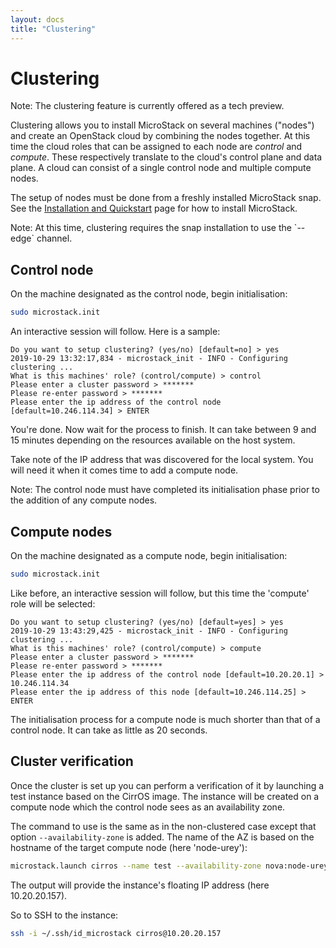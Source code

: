 ```yaml
---
layout: docs
title: "Clustering"
---
```


# Clustering

<div class="p-notification--information">
  <p class="p-notification__response">
    <span class="p-notification__status">Note:</span>
    The clustering feature is currently offered as a tech preview.
  </p>
</div>

Clustering allows you to install MicroStack on several machines ("nodes") and
create an OpenStack cloud by combining the nodes together. At this time the
cloud roles that can be assigned to each node are *control* and *compute*.
These respectively translate to the cloud's control plane and data plane. A
cloud can consist of a single control node and multiple compute nodes.

The setup of nodes must be done from a freshly installed MicroStack snap. See
the [Installation and Quickstart][install] page for how to install MicroStack.

<div class="p-notification--information">
  <p class="p-notification__response">
    <span class="p-notification__status">Note:</span>
    At this time, clustering requires the snap installation to use the `--edge`
    channel.
  </p>
</div>

## Control node

On the machine designated as the control node, begin initialisation:

```bash
sudo microstack.init
```

An interactive session will follow. Here is a sample:

```no-highlight
Do you want to setup clustering? (yes/no) [default=no] > yes
2019-10-29 13:32:17,834 - microstack_init - INFO - Configuring clustering ...
What is this machines' role? (control/compute) > control
Please enter a cluster password > *******
Please re-enter password > *******
Please enter the ip address of the control node [default=10.246.114.34] > ENTER
```

You're done. Now wait for the process to finish. It can take between 9 and 15
minutes depending on the resources available on the host system.

Take note of the IP address that was discovered for the local system. You will
need it when it comes time to add a compute node.

<div class="p-notification--information">
  <p class="p-notification__response">
    <span class="p-notification__status">Note:</span>
    The control node must have completed its initialisation phase prior to the
    addition of any compute nodes.
  </p>
</div>

## Compute nodes

On the machine designated as a compute node, begin initialisation:

```bash
sudo microstack.init
```

Like before, an interactive session will follow, but this time the 'compute'
role will be selected:

```no-highlight
Do you want to setup clustering? (yes/no) [default=yes] > yes
2019-10-29 13:43:29,425 - microstack_init - INFO - Configuring clustering ...
What is this machines' role? (control/compute) > compute
Please enter a cluster password > *******
Please re-enter password > *******
Please enter the ip address of the control node [default=10.20.20.1] > 10.246.114.34
Please enter the ip address of this node [default=10.246.114.25] > ENTER
```

The initialisation process for a compute node is much shorter than that of a
control node. It can take as little as 20 seconds.

## Cluster verification

Once the cluster is set up you can perform a verification of it by launching a
test instance based on the CirrOS image. The instance will be created on a
compute node which the control node sees as an availability zone.

The command to use is the same as in the non-clustered case except that option
``--availability-zone`` is added. The name of the AZ is based on the hostname
of the target compute node (here 'node-urey'):

```bash
microstack.launch cirros --name test --availability-zone nova:node-urey
```

The output will provide the instance's floating IP address (here 10.20.20.157).

So to SSH to the instance:

```bash
ssh -i ~/.ssh/id_microstack cirros@10.20.20.157
```

<!-- LINKS -->

[install]: index
